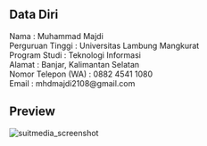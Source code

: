<h2>Data Diri</h2>
Nama : Muhammad Majdi <br>
Perguruan Tinggi : Universitas Lambung Mangkurat <br>
Program Studi : Teknologi Informasi<br>
Alamat : Banjar, Kalimantan Selatan <br>
Nomor Telepon (WA) : 0882 4541 1080 <br>
Email : mhdmajdi2108@gmail.com

<h2> Preview </h2>

![suitmedia_screenshot](https://github.com/Morfz/suitmedia_flutter_app/assets/100391684/373a4fc1-e9b6-409c-9674-a80f35a17cf3)
